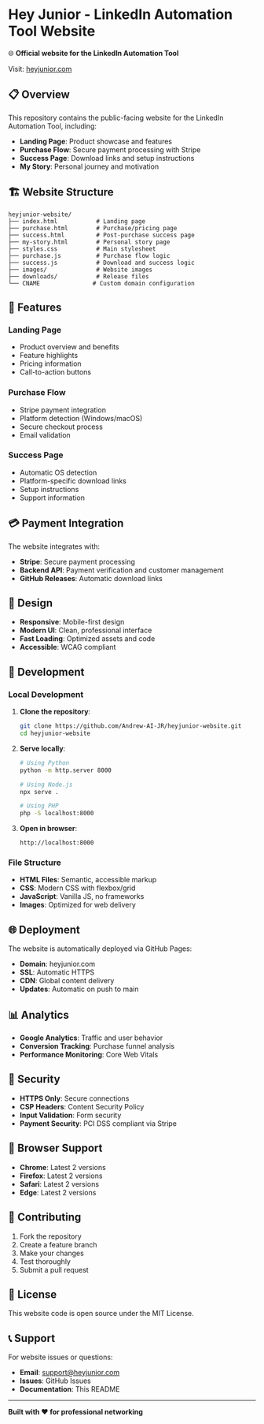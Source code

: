 # Hey Junior - LinkedIn Automation Tool Website

🌐 **Official website for the LinkedIn Automation Tool**

Visit: [heyjunior.com](https://heyjunior.com)

## 📋 Overview

This repository contains the public-facing website for the LinkedIn Automation Tool, including:

- **Landing Page**: Product showcase and features
- **Purchase Flow**: Secure payment processing with Stripe
- **Success Page**: Download links and setup instructions
- **My Story**: Personal journey and motivation

## 🏗️ Website Structure

```
heyjunior-website/
├── index.html           # Landing page
├── purchase.html        # Purchase/pricing page
├── success.html         # Post-purchase success page
├── my-story.html        # Personal story page
├── styles.css           # Main stylesheet
├── purchase.js          # Purchase flow logic
├── success.js           # Download and success logic
├── images/              # Website images
├── downloads/           # Release files
└── CNAME               # Custom domain configuration
```

## 🚀 Features

### Landing Page
- Product overview and benefits
- Feature highlights
- Pricing information
- Call-to-action buttons

### Purchase Flow
- Stripe payment integration
- Platform detection (Windows/macOS)
- Secure checkout process
- Email validation

### Success Page
- Automatic OS detection
- Platform-specific download links
- Setup instructions
- Support information

## 💳 Payment Integration

The website integrates with:
- **Stripe**: Secure payment processing
- **Backend API**: Payment verification and customer management
- **GitHub Releases**: Automatic download links

## 🎨 Design

- **Responsive**: Mobile-first design
- **Modern UI**: Clean, professional interface
- **Fast Loading**: Optimized assets and code
- **Accessible**: WCAG compliant

## 🔧 Development

### Local Development

1. **Clone the repository**:
   ```bash
   git clone https://github.com/Andrew-AI-JR/heyjunior-website.git
   cd heyjunior-website
   ```

2. **Serve locally**:
   ```bash
   # Using Python
   python -m http.server 8000
   
   # Using Node.js
   npx serve .
   
   # Using PHP
   php -S localhost:8000
   ```

3. **Open in browser**:
   ```
   http://localhost:8000
   ```

### File Structure

- **HTML Files**: Semantic, accessible markup
- **CSS**: Modern CSS with flexbox/grid
- **JavaScript**: Vanilla JS, no frameworks
- **Images**: Optimized for web delivery

## 🌐 Deployment

The website is automatically deployed via GitHub Pages:

- **Domain**: heyjunior.com
- **SSL**: Automatic HTTPS
- **CDN**: Global content delivery
- **Updates**: Automatic on push to main

## 📊 Analytics

- **Google Analytics**: Traffic and user behavior
- **Conversion Tracking**: Purchase funnel analysis
- **Performance Monitoring**: Core Web Vitals

## 🔐 Security

- **HTTPS Only**: Secure connections
- **CSP Headers**: Content Security Policy
- **Input Validation**: Form security
- **Payment Security**: PCI DSS compliant via Stripe

## 📱 Browser Support

- **Chrome**: Latest 2 versions
- **Firefox**: Latest 2 versions
- **Safari**: Latest 2 versions
- **Edge**: Latest 2 versions

## 🤝 Contributing

1. Fork the repository
2. Create a feature branch
3. Make your changes
4. Test thoroughly
5. Submit a pull request

## 📄 License

This website code is open source under the MIT License.

## 📞 Support

For website issues or questions:
- **Email**: support@heyjunior.com
- **Issues**: GitHub Issues
- **Documentation**: This README

---

**Built with ❤️ for professional networking** 